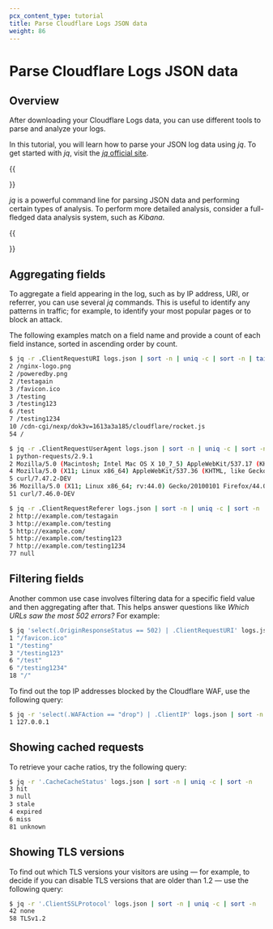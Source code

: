 ```yaml
---
pcx_content_type: tutorial
title: Parse Cloudflare Logs JSON data
weight: 86
---
```


# Parse Cloudflare Logs JSON data

## Overview

After downloading your Cloudflare Logs data, you can use different tools to parse and analyze your logs.

In this tutorial, you will learn how to parse your JSON log data using _jq_. To get started with _jq_, visit the [_jq_ official site](https://stedolan.github.io/jq/).

{{<Aside type="note" header="Note">}}

_jq_ is a powerful command line for parsing JSON data and performing certain types of analysis. To perform more detailed analysis, consider a full-fledged data analysis system, such as _Kibana_.

{{</Aside>}}

## Aggregating fields

To aggregate a field appearing in the log, such as by IP address, URI, or referrer, you can use several _jq_ commands. This is useful to identify any patterns in traffic; for example, to identify your most popular pages or to block an attack.

The following examples match on a field name and provide a count of each field instance, sorted in ascending order by count.

```sh
$ jq -r .ClientRequestURI logs.json | sort -n | uniq -c | sort -n | tail
2 /nginx-logo.png
2 /poweredby.png
2 /testagain
3 /favicon.ico
3 /testing
3 /testing123
6 /test
7 /testing1234
10 /cdn-cgi/nexp/dok3v=1613a3a185/cloudflare/rocket.js
54 /
```

```sh
$ jq -r .ClientRequestUserAgent logs.json | sort -n | uniq -c | sort -n | tail
1 python-requests/2.9.1
2 Mozilla/5.0 (Macintosh; Intel Mac OS X 10_7_5) AppleWebKit/537.17 (KHTML, like Gecko) Chrome/24.0.1312.56 Safari/537.17
4 Mozilla/5.0 (X11; Linux x86_64) AppleWebKit/537.36 (KHTML, like Gecko) Chrome/48.0.2564.116 Safari/537.36
5 curl/7.47.2-DEV
36 Mozilla/5.0 (X11; Linux x86_64; rv:44.0) Gecko/20100101 Firefox/44.0
51 curl/7.46.0-DEV
```

```sh
$ jq -r .ClientRequestReferer logs.json | sort -n | uniq -c | sort -n | tail
2 http://example.com/testagain
3 http://example.com/testing
5 http://example.com/
5 http://example.com/testing123
7 http://example.com/testing1234
77 null
```

## Filtering fields

Another common use case involves filtering data for a specific field value and then aggregating after that. This helps answer questions like _Which URLs saw the most 502 errors?_ For example:

```sh
$ jq 'select(.OriginResponseStatus == 502) | .ClientRequestURI' logs.json | sort -n | uniq -c | sort -n | tail
1 "/favicon.ico"
1 "/testing"
3 "/testing123"
6 "/test"
6 "/testing1234"
18 "/"
```

To find out the top IP addresses blocked by the Cloudflare WAF, use the following query:

```sh
$ jq -r 'select(.WAFAction == "drop") | .ClientIP' logs.json | sort -n | uniq -c | sort -n
1 127.0.0.1
```

## Showing cached requests

To retrieve your cache ratios, try the following query:

```sh
$ jq -r '.CacheCacheStatus' logs.json | sort -n | uniq -c | sort -n
3 hit
3 null
3 stale
4 expired
6 miss
81 unknown
```

## Showing TLS versions

To find out which TLS versions your visitors are using — for example, to decide if you can disable TLS versions that are older than 1.2 — use the following query:

```sh
$ jq -r '.ClientSSLProtocol' logs.json | sort -n | uniq -c | sort -n
42 none
58 TLSv1.2
```
